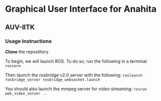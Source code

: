 # Graphical User Interface for Anahita
## AUV-IITK
### Usage Instructions

__Clone__ the repostitory

To begin, we will launch ROS. To do so, run the following in a terminal:
   ` roscore`

Then launch the rosbridge v2.0 server with the following:
    `roslaunch rosbridge_server rosbridge_websocket.launch`

You should also launch the mmpeg server for video streaming:
    `rosrun web_video_server ..`

